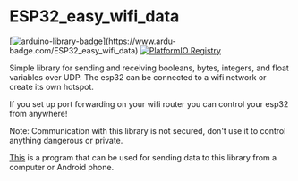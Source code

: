 # ESP32_easy_wifi_data

[![arduino-library-badge](https://www.ardu-badge.com/badge/ESP32_easy_wifi_data.svg?)](https://www.ardu-badge.com/ESP32_easy_wifi_data)
[![PlatformIO Registry](https://badges.registry.platformio.org/packages/joshua1024/library/ESP32_easy_wifi_data.svg)](https://registry.platformio.org/libraries/joshua1024/ESP32_easy_wifi_data)

Simple library for sending and receiving booleans, bytes, integers, and float variables over UDP. The esp32 can be connected to a wifi network or create its own hotspot.

If you set up port forwarding on your wifi router you can control your esp32 from anywhere!

Note: Communication with this library is not secured, don't use it to control anything dangerous or private.



[This](https://github.com/RCMgames/RCMDS) is a program that can be used for sending data to this library from a computer or Android phone.
